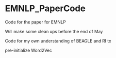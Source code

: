 # EMNLP_PaperCode

Code for the paper for EMNLP

Will make some clean ups before the end of May

Code for my own understanding of BEAGLE and RI to 

pre-initialize Word2Vec
